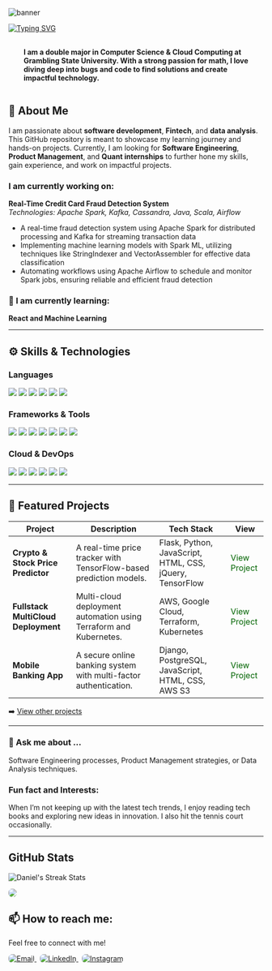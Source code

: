 ![banner](https://github.com/DanielOsuoha/DanielOsuoha/assets/122853068/df16838b-278b-49bc-96de-6e0c58cbe59a)

[![Typing SVG](https://readme-typing-svg.demolab.com?font=Fira+Code&weight=700&size=36&duration=4999&pause=1300&color=C9E3F4&background=000000&center=true&vCenter=true&width=1038&height=85&lines=Hi%2C+I+am+Daniel+Osuoha+%F0%9F%91%8B%F0%9F%8F%BD)](https://git.io/typing-svg)


<h4 align="left" style="padding: 15px; margin: 15px;">I am a double major in Computer Science & Cloud Computing at Grambling State University. With a strong passion for math, I love diving deep into bugs and code to find solutions and create impactful technology.</h3>



## 🔭 About Me
I am passionate about **software development**, **Fintech**, and **data analysis**. This GitHub repository is meant to showcase my learning journey and hands-on projects. Currently, I am looking for **Software Engineering**, **Product Management**, and **Quant internships** to further hone my skills, gain experience, and work on impactful projects.

### I am currently working on:
**Real-Time Credit Card Fraud Detection System**  
*Technologies: Apache Spark, Kafka, Cassandra, Java, Scala, Airflow*  
- A real-time fraud detection system using Apache Spark for distributed processing and Kafka for streaming transaction data
- Implementing machine learning models with Spark ML, utilizing techniques like StringIndexer and VectorAssembler for effective data classification
- Automating workflows using Apache Airflow to schedule and monitor Spark jobs, ensuring reliable and efficient fraud detection

### 🌱 I am currently learning:
**React and Machine Learning**

---

## ⚙️ Skills & Technologies

### Languages

<p align="left">
  <img src="https://img.shields.io/badge/Python-3776AB?style=for-the-badge&logo=python&logoColor=white" />
  <img src="https://img.shields.io/badge/Java-ED8B00?style=for-the-badge&logo=java&logoColor=white" />
  <img src="https://img.shields.io/badge/JavaScript-F7DF1E?style=for-the-badge&logo=javascript&logoColor=black" />
  <img src="https://img.shields.io/badge/SQL-336791?style=for-the-badge&logo=postgresql&logoColor=white" />
  <img src="https://img.shields.io/badge/Bash-4EAA25?style=for-the-badge&logo=gnu-bash&logoColor=white" />
  <img src="https://img.shields.io/badge/Swift-FA7343?style=for-the-badge&logo=swift&logoColor=white" />
</p>

### Frameworks & Tools

<p align="left">
  <img src="https://img.shields.io/badge/Flask-000000?style=for-the-badge&logo=flask&logoColor=white" />
  <img src="https://img.shields.io/badge/Django-092E20?style=for-the-badge&logo=django&logoColor=white" />
  <img src="https://img.shields.io/badge/React-61DAFB?style=for-the-badge&logo=react&logoColor=black" />
  <img src="https://img.shields.io/badge/Node.js-339933?style=for-the-badge&logo=nodedotjs&logoColor=white" />
  <img src="https://img.shields.io/badge/Express-000000?style=for-the-badge&logo=express&logoColor=white" />
  <img src="https://img.shields.io/badge/Figma-F24E1E?style=for-the-badge&logo=figma&logoColor=white" />
  <img src="https://img.shields.io/badge/Postman-FF6C37?style=for-the-badge&logo=postman&logoColor=white" />
</p>


### Cloud & DevOps

<p align="left">
  <img src="https://img.shields.io/badge/AWS-FF9900?style=for-the-badge&logo=amazon-aws&logoColor=white" />
  <img src="https://img.shields.io/badge/Google_Cloud-4285F4?style=for-the-badge&logo=google-cloud&logoColor=white" />
  <img src="https://img.shields.io/badge/Docker-2496ED?style=for-the-badge&logo=docker&logoColor=white" />
  <img src="https://img.shields.io/badge/Kubernetes-326CE5?style=for-the-badge&logo=kubernetes&logoColor=white" />
  <img src="https://img.shields.io/badge/Terraform-623CE4?style=for-the-badge&logo=terraform&logoColor=white" />
  <img src="https://img.shields.io/badge/Ansible-EE0000?style=for-the-badge&logo=ansible&logoColor=white" />
</p>

---
## 💼 Featured Projects

 Project | Description | Tech Stack | View |
---------|-------------|------------|------|
 **Crypto & Stock Price Predictor** | A real-time price tracker with TensorFlow-based prediction models. | Flask, Python, JavaScript, HTML, CSS, jQuery, TensorFlow | <a href="https://github.com/DanielOsuoha/Stock-Price-Tracker" style="text-decoration: none; color: darkgreen;">View Project</a> |
 **Fullstack MultiCloud Deployment** | Multi-cloud deployment automation using Terraform and Kubernetes. | AWS, Google Cloud, Terraform, Kubernetes | <a href="https://github.com/DanielOsuoha/multi-cloud-deployment" style="text-decoration: none; color: darkgreen;">View Project</a> |
 **Mobile Banking App** | A secure online banking system with multi-factor authentication. | Django, PostgreSQL, JavaScript, HTML, CSS, AWS S3|    <a href="https://github.com/DanielOsuoha/Banking-App" style="text-decoration: none; color: darkgreen;">View Project</a> |

➡️ [View other projects](https://github.com/DanielOsuoha?tab=repositories)

---

### 💬 Ask me about ...
Software Engineering processes, Product Management strategies, or Data Analysis techniques.


### Fun fact and Interests:
When I’m not keeping up with the latest tech trends, I enjoy reading tech books and exploring new ideas in innovation. I also hit the tennis court occasionally.

---
## GitHub Stats

<!--
 <p align="left">
  <img src="https://github-readme-stats.vercel.app/api?username=DanielOsuoha&show_icons=true&theme=tokyonight" alt="Daniel's GitHub Stats" />
</p> 
-->

<p align="left">
  <img src="https://github-readme-streak-stats.herokuapp.com/?user=DanielOsuoha&theme=tokyonight" alt="Daniel's Streak Stats" />
</p>

<img src="https://komarev.com/ghpvc/?username=danielosuoha&color=1E90FF&style=for-the-badge&base=600" style="border-radius:6.5px;"/>

## 📫 How to reach me:
Feel free to connect with me!
<p align="left">
    <a href="mailto:danielosuoha.dev@gmail.com" target="_blank" style="margin-right: 7px;">
        <img src="https://img.shields.io/badge/Email-D14836?style=for-the-badge&logo=gmail&logoColor=white" alt="Email" style="border-radius: 7px;" />
  </a>
  <a href="https://www.linkedin.com/in/danielosuoha/" target="_blank" style="margin-right: 7px;">
    <img src="https://img.shields.io/badge/LinkedIn-0A66C2?style=for-the-badge&logo=linkedin&logoColor=white" alt="LinkedIn" style="border-radius: 7px;" />
  </a>
  <a href="https://www.instagram.com/dan_osuoha/" target="_blank">
    <img src="https://img.shields.io/badge/Instagram-E4405F?style=for-the-badge&logo=instagram&logoColor=white" alt="Instagram" style="border-radius: 7px;" />
  </a>
</p>
